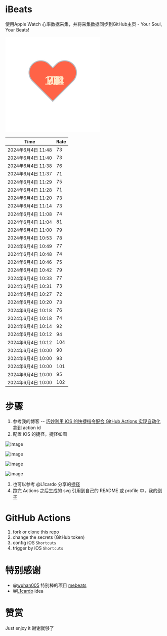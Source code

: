 # iBeats
使用Apple Watch 心率数据采集，并将采集数据同步到GitHub主页 - Your Soul, Your Beats!

![](./files/heart.svg)

<!--START_SECTION:my_heart_rate-->
| Time | Rate | 
 | ---- | ---- | 
| 2024年6月4日 11:48 | 73 |
| 2024年6月4日 11:40 | 73 |
| 2024年6月4日 11:38 | 76 |
| 2024年6月4日 11:37 | 71 |
| 2024年6月4日 11:29 | 75 |
| 2024年6月4日 11:28 | 71 |
| 2024年6月4日 11:20 | 73 |
| 2024年6月4日 11:14 | 73 |
| 2024年6月4日 11:08 | 74 |
| 2024年6月4日 11:04 | 81 |
| 2024年6月4日 11:00 | 79 |
| 2024年6月4日 10:53 | 78 |
| 2024年6月4日 10:49 | 77 |
| 2024年6月4日 10:48 | 74 |
| 2024年6月4日 10:46 | 75 |
| 2024年6月4日 10:42 | 79 |
| 2024年6月4日 10:33 | 77 |
| 2024年6月4日 10:31 | 73 |
| 2024年6月4日 10:27 | 72 |
| 2024年6月4日 10:20 | 73 |
| 2024年6月4日 10:18 | 76 |
| 2024年6月4日 10:18 | 74 |
| 2024年6月4日 10:14 | 92 |
| 2024年6月4日 10:12 | 94 |
| 2024年6月4日 10:12 | 104 |
| 2024年6月4日 10:00 | 90 |
| 2024年6月4日 10:00 | 93 |
| 2024年6月4日 10:00 | 101 |
| 2024年6月4日 10:00 | 95 |
| 2024年6月4日 10:00 | 102 |

<!--END_SECTION:my_heart_rate-->

# 步骤
1. 参考我的博客 -- [巧妙利用 iOS 的快捷指令配合 GitHub Actions 实现自动化](https://github.com/yihong0618/gitblog/issues/198) 拿到 action id
2. 配置 iOS 的捷径，捷径如图

![image](https://user-images.githubusercontent.com/15976103/122154218-0db0b480-ce97-11eb-93bb-5aec07c558dc.png)

![image](https://user-images.githubusercontent.com/15976103/122154236-186b4980-ce97-11eb-8e4b-70551a0391ae.png)

![image](https://user-images.githubusercontent.com/15976103/122154268-2d47dd00-ce97-11eb-902e-3acf292265a9.png)

![image](https://user-images.githubusercontent.com/15976103/122174055-fa144680-ceb4-11eb-9be2-3eb83cd516f7.png)

3. 也可以参考 @L1cardo 分享的[捷径](https://www.icloud.com/shortcuts/6ab6047b459c41ad822ad6b94b1c03d4)
4. 跑完 Actions 之后生成的 svg 引用到自己的 README 或 profile 中，我的[例子](https://github.com/yihong0618) 

# GitHub Actions

1. fork or clone this repo
2. change the secrets (GitHub token)
3. config iOS `Shortcuts` 
4. trigger by iOS `Shortcuts`

# 特别感谢
- @[wuhan005](https://github.com/wuhan005) 特别棒的项目 [mebeats](https://github.com/wuhan005/mebeats)
- @[L1cardo](https://github.com/L1cardo) idea

# 赞赏
Just enjoy it
谢谢就够了
